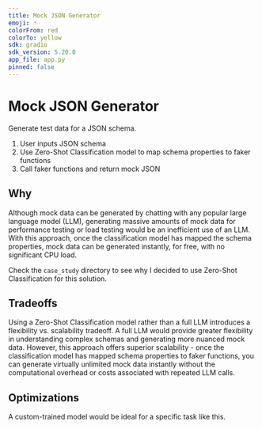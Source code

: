 ```yaml
---
title: Mock JSON Generator
emoji: 🃏
colorFrom: red
colorTo: yellow
sdk: gradio
sdk_version: 5.20.0
app_file: app.py
pinned: false
---
```


# Mock JSON Generator

Generate test data for a JSON schema.

1. User inputs JSON schema
2. Use Zero-Shot Classification model to map schema properties to faker functions
3. Call faker functions and return mock JSON

## Why

Although mock data can be generated by chatting with any popular large language model (LLM), generating massive amounts of mock data for performance testing or load testing would be an inefficient use of an LLM. With this approach, once the classification model has mapped the schema properties, mock data can be generated instantly, for free, with no significant CPU load.

Check the `case_study` directory to see why I decided to use Zero-Shot Classification for this solution.

## Tradeoffs

Using a Zero-Shot Classification model rather than a full LLM introduces a flexibility vs. scalability tradeoff. A full LLM would provide greater flexibility in understanding complex schemas and generating more nuanced mock data. However, this approach offers superior scalability - once the classification model has mapped schema properties to faker functions, you can generate virtually unlimited mock data instantly without the computational overhead or costs associated with repeated LLM calls.

## Optimizations

A custom-trained model would be ideal for a specific task like this.
